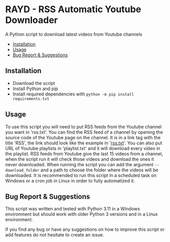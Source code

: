 # RAYD - RSS Automatic Youtube Downloader

A Python script to download latest videos from Youtube channels

- [Installation](https://github.com/chatonmars/RAYD#installation)
- [Usage](https://github.com/chatonmars/RAYD#usage)
- [Bug Report & Suggestions](https://github.com/chatonmars/RAYD#Bug-Report-&-Suggestions)

## Installation

- Download the script
- Install Python and pip
- Install required dependencies with ```python -m pip install requirements.txt```

## Usage

To use this script you will need to put RSS feeds from the Youtube channel you want in 'rss.txt'.
You can find the RSS feed of a channel by opening the source code of the Youtube page on the channel.
It is in a link tag with the title 'RSS', the link should look like the example in '[rss.txt](https://github.com/chatonmars/RAYD/blob/main/rss.txt)'.
You can also put URL of Youtube playlists in 'playlist.txt' and it will download every video in the playlist.
RSS feeds from Youtube give the last 15 videos from a channel, when the script run it will check those videos and download the ones it never downloaded.
When running the script you can add the argument ```--download_folder``` and a path to choose the folder where the videos will be downloaded.
It is recommended to run this script in a scheduled task on Windows or a cron job in Linux in order to fully automatized it.

## Bug Report & Suggestions

This script was written and tested with Python 3.11 in a Windows
environment but should work with older Python 3 versions and in a Linux
environment.

If you find any bug or have any suggestions on how to improve this script or add features do not hesitate to create an issue.
